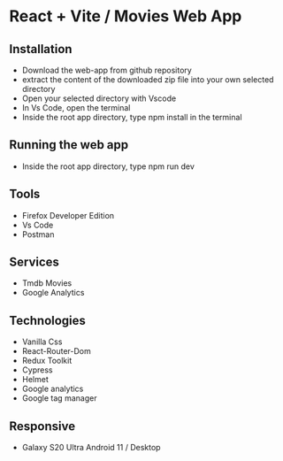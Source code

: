 # React + Vite / Movies Web App

## Installation

- Download the web-app from github repository
- extract the content of the downloaded zip file into your own selected directory
- Open your selected directory with Vscode
- In Vs Code, open the terminal
- Inside the root app directory, type npm install in the terminal

## Running the web app

- Inside the root app directory, type npm run dev

## Tools

- Firefox Developer Edition
- Vs Code
- Postman

## Services

- Tmdb Movies
- Google Analytics

## Technologies

- Vanilla Css
- React-Router-Dom
- Redux Toolkit
- Cypress
- Helmet
- Google analytics
- Google tag manager

## Responsive

- Galaxy S20 Ultra Android 11 / Desktop
